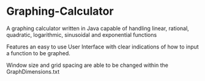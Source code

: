 # Graphing-Calculator
A graphing calculator written in Java capable of handling linear, rational, quadratic, logarithmic, sinusoidal and exponential functions

Features an easy to use User Interface with clear indications of how to input a function to be graphed.

Window size and grid spacing are able to be changed within the GraphDimensions.txt
